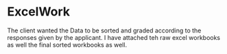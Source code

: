 # ExcelWork
The client wanted the Data to be sorted and graded according to the responses given by the applicant. 
I have attached teh raw excel workbooks as well the final sorted workbooks as well.
